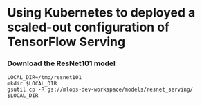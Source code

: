 # Using Kubernetes to deployed a scaled-out configuration of TensorFlow Serving

### Download the ResNet101 model

```
LOCAL_DIR=/tmp/resnet101
mkdir $LOCAL_DIR
gsutil cp -R gs://mlops-dev-workspace/models/resnet_serving/ $LOCAL_DIR
```



